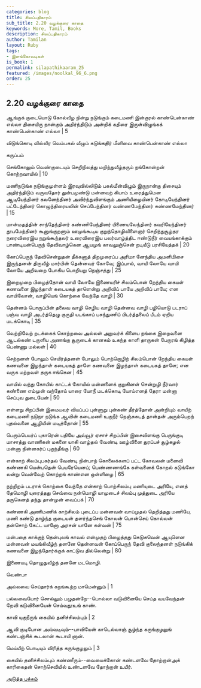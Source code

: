 ```yaml
---
categories: blog
title: சிலப்பதிகாரம்
sub_title: 2.20 வழக்குரை காதை
keywords: More, Tamil, Books
description: சிலப்பதிகாரம்
author: Tamilan
layout: Ruby
tags:
- இளங்கோவடிகள்
is_book: 1
permalink: silapathikaaram_25
featured: /images/noolkal_96_6.png
order: 25
---
```



## 2.20 வழக்குரை காதை

ஆங்குக் குடையொடு கோல்வீழ நின்று நடுங்கும் கடைமணி இன்குரல் காண்பென்காண் எல்லா திசையிரு நான்கும் அதிர்ந்திடும் அன்றிக் கதிரை இருள்விழுங்கக் காண்பென்காண் எல்லா | 5

விடுங்கொடி வில்லிர வெம்பகல் வீழும் கடுங்கதிர் மீனிவை காண்பென்காண் எல்லா

கருப்பம்

செங்கோலும் வெண்குடையும் செறிநிலத்து மறிந்துவீழ்தரும் நங்கோன்றன் கொற்றவாயில் | 10

மணிநடுங்க நடுங்குமுள்ளம் இரவுவில்லிடும் பகல்மீன்விழும் இருநான்கு திசையும் அதிர்ந்திடும் வருவதோர் துன்பமுண்டு மன்னவற் கியாம் உரைத்துமென ஆடியேந்தினர் கலனேந்தினர் அவிர்ந்துவிளங்கும் அணியிழையினர் கோடியேந்தினர் பட்டேந்தினர் கொழுந்திரையலின் செப்பேந்தினர் வண்ணமேந்தினர் சுண்ணமேந்தினர் | 15

மான்மதத்தின் சாந்தேந்தினர் கண்ணியேந்தினர் பிணையலேந்தினர் கவரியேந்தினர் தூபமேந்தினர் கூனுங்குறளும் ஊமுங்கூடிய குறுந்தொழிலிளைஞர் செறிந்துசூழ்தர நரைவிரைஇய நறுங்கூந்தலர் உரைவிரைஇய பலர்வாழ்த்திட ஈண்டுநீர் வையங்காக்கும் பாண்டியன்பெருந் தேவிவாழ்கென ஆயமுங் காவலுஞ்சென் றடியீடு பரசியேத்தக் | 20

கோப்பெருந் தேவிசென்றுதன் தீக்கனாத் திறமுரைப்ப அரிமா னேந்திய அமளிமிசை இருந்தனன் திருவீழ் மார்பின் தென்னவர் கோவே; இப்பால், வாயி லோயே வாயி லோயே அறிவறை போகிய பொறியறு நெஞ்சத்து | 25

இறைமுறை பிழைத்தோன் வாயி லோயே இணையரிச் சிலம்பொன் றேந்திய கையள் கணவனை இழந்தாள் கடையகத் தாளென்று அறிவிப் பாயே அறிவிப் பாயே; என வாயிலோன், வாழியெங் கொற்கை வேந்தே வாழி | 30

தென்னம் பொருப்பின் தலைவ வாழி செழிய வாழி தென்னவ வாழி பழியொடு படராப் பஞ்வ வாழி அடர்த்தெழு குருதி யடங்காப் பசுந்துணிப் பிடர்த்தலைப் பீடம் ஏறிய மடக்கொடி | 35

வெற்றிவேற் றடக்கைக் கொற்றவை அல்லள் அறுவர்க் கிளைய நங்கை இறைவனை ஆடல்கண் டருளிய அணங்கு சூருடைக் கானகம் உகந்த காளி தாருகன் பேருரங் கிழித்த பெண்ணு மல்லள் | 40

செற்றனள் போலும் செயிர்த்தனள் போலும் பொற்றொழிற் சிலம்பொன் றேந்திய கையள் கணவனை இழந்தாள் கடையகத் தாளே கணவனை இழந்தாள் கடையகத் தாளே; என வருக மற்றவள் தருக ஈங்கென | 45

வாயில் வந்து கோயில் காட்டக் கோயில் மன்னனைக் குறுகினள் சென்றுழி நீர்வார் கண்ணை எம்முன் வந்தோய் யாரை யோநீ மடக்கொடி யோய்எனத் தேரா மன்னா செப்புவ துடையேன் | 50

எள்ளறு சிறப்பின் இமையவர் வியப்பப் புள்ளுறு புன்கண் தீர்த்தோன் அன்றியும் வாயிற் கடைமணி நடுநா நடுங்க ஆவின் கடைமணி உகுநீர் நெஞ்சுசுடத் தான்தன் அரும்பெறற் புதல்வனை ஆழியின் மடித்தோன் | 55

பெரும்பெயர்ப் புகாரென் பதியே அவ்வூர் ஏசாச் சிறப்பின் இசைவிளங்கு பெருங்குடி மாசாத்து வாணிகன் மகனை யாகி வாழ்தல் வேண்டி ஊழ்வினை துரப்பச் சூழ்கழல் மன்னா நின்னகர்ப் புகுந்தீங்கு | 60

என்காற் சிலம்புபகர்தல் வேண்டி நின்பாற் கொலைக்களப் பட்ட கோவலன் மனைவி கண்ணகி யென்பதென் பெயரேயெனப்; பெண்ணணங்கே கள்வனைக் கோறல் கடுங்கோ லன்று வெள்வேற் கொற்றங் காண்என ஒள்ளிழை | 65

நற்றிறம் படராக் கொற்கை வேந்தே என்காற் பொற்சிலம்பு மணியுடை அரியே, எனத் தேமொழி யுரைத்தது செவ்வை நன்மொழி யாமுடைச் சிலம்பு முத்துடை அரியே தருகெனத் தந்து தான்முன் வைப்பக் | 70

கண்ணகி அணிமணிக் காற்சிலம் புடைப்ப மன்னவன் வாய்முதல் தெறித்தது மணியே, மணி கண்டு தாழ்ந்த குடையன் தளர்ந்தசெங் கோலன் பொன்செய் கொல்லன் தன்சொற் கேட்ட யானோ அரசன் யானே கள்வன் | 75

மன்பதை காக்குந் தென்புலங் காவல் என்முதற் பிழைத்தது கெடுகவென் ஆயுளென மன்னவன் மயங்கிவீழ்ந் தனனே தென்னவன் கோப்பெருந் தேவி குலைந்தனள் நடுங்கிக் கணவனை இழந்தோர்க்குக் காட்டுவ தில்லென்று | 80

இணையடி தொழுதுவீழ்ந் தனளே மடமொழி.

வெண்பா

அல்லவை செய்தார்க் கறங்கூற்ற மாமென்னும் | 1

பல்லவையோர் சொல்லும் பழுதன்றே--பொல்லா வடுவினையே செய்த வயவேந்தன் றேவி கடுவினையேன் செய்வதூஉங் காண்.

காவி யுகுநீருங் கையில் தனிச்சிலம்பும் | 2

ஆவி குடிபோன அவ்வடிவும்--பாவியேன் காடெல்லாஞ் சூழ்ந்த கருங்குழலுங் கண்டஞ்சிக் கூடலான் கூடாயி னான்.

மெய்யிற் பொடியும் விரித்த கருங்குழலும் | 3

கையில் தனிச்சிலம்பும் கண்ணீரும்--வையைக்கோன் கண்டளவே தோற்றான்அக் காரிகைதன் சொற்செவியில் உண்டளவே தோற்றான் உயிர்.

[அடுத்த பக்கம்](silapathikaaram_26)
